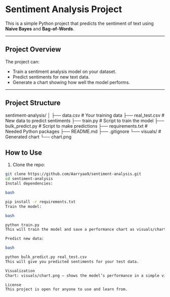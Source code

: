 # Sentiment Analysis Project

This is a simple Python project that predicts the sentiment of text using **Naive Bayes** and **Bag-of-Words**.

---

## Project Overview

The project can:

- Train a sentiment analysis model on your dataset.
- Predict sentiments for new text data.
- Generate a chart showing how well the model performs.

---

## Project Structure

sentiment-analysis/
│
├── data.csv # Your training data
├── real_test.csv # New data to predict sentiments
├── train.py # Script to train the model
├── bulk_predict.py # Script to make predictions
├── requirements.txt # Needed Python packages
├── README.md
├── .gitignore
└── visuals/ # Generated chart
└── chart.png



## How to Use

1. Clone the repo:

```bash
git clone https://github.com/Aarryaa9/sentiment-analysis.git
cd sentiment-analysis
Install dependencies:

bash

pip install -r requirements.txt
Train the model:

bash

python train.py
This will train the model and save a performance chart as visuals/chart.png.

Predict new data:

bash

python bulk_predict.py real_test.csv
This will give you predicted sentiments for your test data.

Visualization
Chart: visuals/chart.png — shows the model’s performance in a simple visual way.

License
This project is open for anyone to use and learn from.




